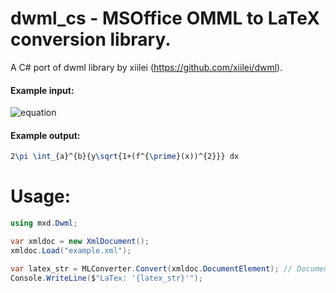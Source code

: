 # dwml_cs - MSOffice OMML to LaTeX conversion library.
A C# port of dwml library by xiilei (https://github.com/xiilei/dwml).

#### Example input:

![equation](https://github.com/user-attachments/assets/c6e8f9ef-1cac-41d7-81e0-6374ef3dbb26)

#### Example output:
```latex
2\pi \int_{a}^{b}{y\sqrt{1+(f^{\prime}(x))^{2}}} dx
```

# Usage:
```csharp
using mxd.Dwml;

var xmldoc = new XmlDocument();
xmldoc.Load("example.xml");

var latex_str = MLConverter.Convert(xmldoc.DocumentElement); // DocumentElement is expected to be a m:oMath node.
Console.WriteLine($"LaTex: '{latex_str}'");
```
